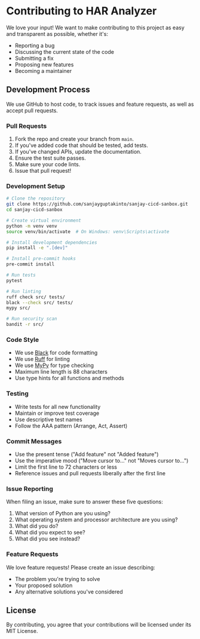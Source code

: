 # Contributing to HAR Analyzer

We love your input! We want to make contributing to this project as easy and transparent as possible, whether it's:

- Reporting a bug
- Discussing the current state of the code
- Submitting a fix
- Proposing new features
- Becoming a maintainer

## Development Process

We use GitHub to host code, to track issues and feature requests, as well as accept pull requests.

### Pull Requests

1. Fork the repo and create your branch from `main`.
2. If you've added code that should be tested, add tests.
3. If you've changed APIs, update the documentation.
4. Ensure the test suite passes.
5. Make sure your code lints.
6. Issue that pull request!

### Development Setup

```bash
# Clone the repository
git clone https://github.com/sanjayguptakinto/sanjay-cicd-sanbox.git
cd sanjay-cicd-sanbox

# Create virtual environment
python -m venv venv
source venv/bin/activate  # On Windows: venv\Scripts\activate

# Install development dependencies
pip install -e ".[dev]"

# Install pre-commit hooks
pre-commit install

# Run tests
pytest

# Run linting
ruff check src/ tests/
black --check src/ tests/
mypy src/

# Run security scan
bandit -r src/
```

### Code Style

- We use [Black](https://black.readthedocs.io/) for code formatting
- We use [Ruff](https://docs.astral.sh/ruff/) for linting
- We use [MyPy](https://mypy.readthedocs.io/) for type checking
- Maximum line length is 88 characters
- Use type hints for all functions and methods

### Testing

- Write tests for all new functionality
- Maintain or improve test coverage
- Use descriptive test names
- Follow the AAA pattern (Arrange, Act, Assert)

### Commit Messages

- Use the present tense ("Add feature" not "Added feature")
- Use the imperative mood ("Move cursor to..." not "Moves cursor to...")
- Limit the first line to 72 characters or less
- Reference issues and pull requests liberally after the first line

### Issue Reporting

When filing an issue, make sure to answer these five questions:

1. What version of Python are you using?
2. What operating system and processor architecture are you using?
3. What did you do?
4. What did you expect to see?
5. What did you see instead?

### Feature Requests

We love feature requests! Please create an issue describing:

- The problem you're trying to solve
- Your proposed solution
- Any alternative solutions you've considered

## License

By contributing, you agree that your contributions will be licensed under its MIT License.
